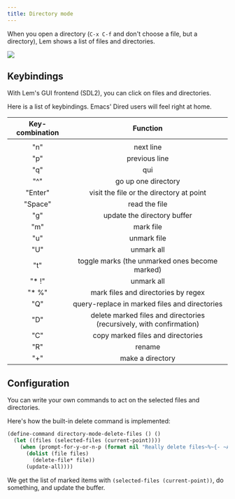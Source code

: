 ```yaml
---
title: Directory mode
---
```


When you open a directory (`C-x C-f` and don't choose a file,
but a directory), Lem shows a list of files and directories.

![](https://github-production-user-asset-6210df.s3.amazonaws.com/13656378/239887331-8c790229-1f7c-4581-b093-9c56d4d85420.png)

## Keybindings

With Lem's GUI frontend (SDL2), you can click on files and directories.

Here is a list of keybindings. Emacs' Dired users will feel right at home.

| Key-combination | Function                                                             |
|:---------------:|:--------------------------------------------------------------------:|
|                 |                                                                      |
| "n"             | next line                                                            |
| "p"             | previous line                                                        |
| "q"             | qui                                                                  |
| "^"             | go up one directory                                                  |
| "Enter"         | visit the file or the directory at point                             |
| "Space"         | read the file                                                        |
| "g"             | update the directory buffer                                          |
| "m"             | mark file                                                            |
| "u"             | unmark file                                                          |
| "U"             | unmark all                                                           |
| "t"             | toggle marks (the unmarked ones become marked)                       |
| "* !"           | unmark all                                                           |
| "* %"           | mark files and directories by regex                                  |
| "Q"             | query-replace in marked files and directories                        |
| "D"             | delete marked files and directories (recursively, with confirmation) |
| "C"             | copy marked files and directories                                    |
| "R"             | rename                                                               |
| "+"             | make a directory                                                     |

## Configuration

You can write your own commands to act on the selected files and directories.

Here's how the built-in delete command is implemented:


~~~lisp
(define-command directory-mode-delete-files () ()
  (let ((files (selected-files (current-point))))
    (when (prompt-for-y-or-n-p (format nil "Really delete files~%~{- ~A~%~}" files))
      (dolist (file files)
        (delete-file* file))
      (update-all))))
~~~

We get the list of marked items with `(selected-files
(current-point))`, do something, and update the buffer.
